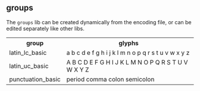 ## groups

The `groups` lib can be created dynamically from the encoding file, or can be edited separately like other libs.

<table>
    <tr>
        <th>group</th>
        <th>glyphs</th>
    </tr>
    <tr>
        <td>latin_lc_basic</td>
        <td>a b c d e f g h i j k l m n o p q r s t u v w x y z</td>
    </tr>
    <tr>
        <td>latin_uc_basic</td>
        <td>A B C D E F G H I J K L M N O P Q R S T U V W X Y Z</td>
    </tr>
    <tr>
        <td>punctuation_basic</td>
        <td>period comma colon semicolon</td>
    </tr>
</table>
